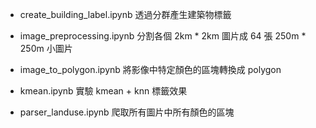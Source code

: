 - create_building_label.ipynb
透過分群產生建築物標籤

- image_preprocessing.ipynb
分割各個 2km * 2km 圖片成 64 張 250m * 250m 小圖片

- image_to_polygon.ipynb
將影像中特定顏色的區塊轉換成 polygon

- kmean.ipynb
實驗 kmean + knn 標籤效果

- parser_landuse.ipynb
爬取所有圖片中所有顏色的區塊
